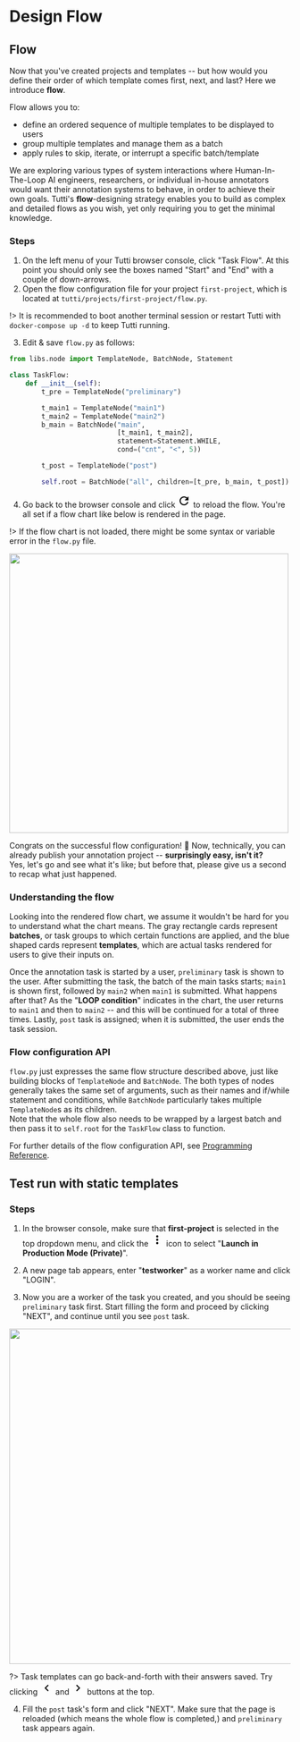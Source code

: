 # Design Flow

## Flow

Now that you've created projects and templates -- but how would you define their order of which template comes first, next, and last?
Here we introduce **flow**.

Flow allows you to:
- define an ordered sequence of multiple templates to be displayed to users
- group multiple templates and manage them as a batch
- apply rules to skip, iterate, or interrupt a specific batch/template

We are exploring various types of system interactions where Human-In-The-Loop AI engineers, researchers, or individual in-house annotators would want their annotation systems to behave, in order to achieve their own goals.
Tutti's **flow**-designing strategy enables you to build as complex and detailed flows as you wish, yet only requiring you to get the minimal knowledge.

### Steps

1. On the left menu of your Tutti browser console, click "Task Flow". At this point you should only see the boxes named "Start" and "End" with a couple of down-arrows.
2. Open the flow configuration file for your project `first-project`, which is located at `tutti/projects/first-project/flow.py`.

  !> It is recommended to boot another terminal session or restart Tutti with `docker-compose up -d` to keep Tutti running.

3. Edit & save `flow.py` as follows:

  ```flow.py
  from libs.node import TemplateNode, BatchNode, Statement
  
  class TaskFlow:
      def __init__(self):
          t_pre = TemplateNode("preliminary")
  
          t_main1 = TemplateNode("main1")
          t_main2 = TemplateNode("main2")
          b_main = BatchNode("main",
                             [t_main1, t_main2],
                             statement=Statement.WHILE,
                             cond=("cnt", "<", 5))

          t_post = TemplateNode("post")
  
          self.root = BatchNode("all", children=[t_pre, b_main, t_post])
  ```

4. Go back to the browser console and click <svg width="24" height="24" viewBox="0 0 24 24"><path d="M17.65,6.35C16.2,4.9 14.21,4 12,4A8,8 0 0,0 4,12A8,8 0 0,0 12,20C15.73,20 18.84,17.45 19.73,14H17.65C16.83,16.33 14.61,18 12,18A6,6 0 0,1 6,12A6,6 0 0,1 12,6C13.66,6 15.14,6.69 16.22,7.78L13,11H20V4L17.65,6.35Z" /></svg> to reload the flow.
  You're all set if a flow chart like below is rendered in the page.

  !> If the flow chart is not loaded, there might be some syntax or variable error in the `flow.py` file.

  <img src="./_media/flow.png" width="500" />

Congrats on the successful flow configuration! :tada:
Now, technically, you can already publish your annotation project -- **surprisingly easy, isn't it?**  
Yes, let's go and see what it's like; but before that, please give us a second to recap what just happened.

### Understanding the flow

Looking into the rendered flow chart, we assume it wouldn't be hard for you to understand what the chart means.
The gray rectangle cards represent **batches**, or task groups to which certain functions are applied, and the blue shaped cards represent **templates**, which are actual tasks rendered for users to give their inputs on.

Once the annotation task is started by a user, `preliminary` task is shown to the user.
After submitting the task, the batch of the main tasks starts; `main1` is shown first, followed by `main2` when `main1` is submitted.
What happens after that?
As the "**LOOP condition**" indicates in the chart, the user returns to `main1` and then to `main2` -- and this will be continued for a total of three times.
Lastly, `post` task is assigned; when it is submitted, the user ends the task session.

### Flow configuration API

`flow.py` just expresses the same flow structure described above, just like building blocks of `TemplateNode` and `BatchNode`.
The both types of nodes generally takes the same set of arguments, such as their names and if/while statement and conditions, while `BatchNode` particularly takes multiple `TemplateNode`s as its children.  
Note that the whole flow also needs to be wrapped by a largest batch and then pass it to `self.root` for the `TaskFlow` class to function.

For further details of the flow configuration API, see [Programming Reference](./guide/ref.md).

## Test run with static templates

### Steps

1. In the browser console, make sure that **first-project** is selected in the top dropdown menu, and click the <svg width="24" height="24" viewBox="0 0 24 24"><path d="M12,16A2,2 0 0,1 14,18A2,2 0 0,1 12,20A2,2 0 0,1 10,18A2,2 0 0,1 12,16M12,10A2,2 0 0,1 14,12A2,2 0 0,1 12,14A2,2 0 0,1 10,12A2,2 0 0,1 12,10M12,4A2,2 0 0,1 14,6A2,2 0 0,1 12,8A2,2 0 0,1 10,6A2,2 0 0,1 12,4Z" /></svg> icon to select "**Launch in Production Mode (Private)**".

2. A new page tab appears, enter "**testworker**" as a worker name and click "LOGIN".

3. Now you are a worker of the task you created, and you should be seeing `preliminary` task first. Start filling the form and proceed by clicking "NEXT", and continue until you see `post` task.

  <img src="./_media/task-sample.gif" width="600" />

  ?> Task templates can go back-and-forth with their answers saved. Try clicking <svg width="24" height="24" viewBox="0 0 24 24"><path d="M15.41,16.58L10.83,12L15.41,7.41L14,6L8,12L14,18L15.41,16.58Z" /></svg> and <svg width="24" height="24" viewBox="0 0 24 24"><path d="M8.59,16.58L13.17,12L8.59,7.41L10,6L16,12L10,18L8.59,16.58Z" /></svg> buttons at the top.

4. Fill the `post` task's form and click "NEXT". Make sure that the page is reloaded (which means the whole flow is completed,) and `preliminary` task appears again.
